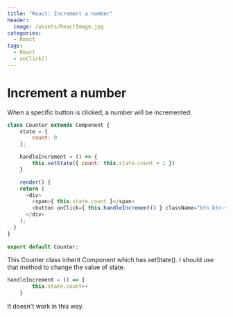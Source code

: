 ```yaml
---
title: "React: Increment a number"
header:
  image: /assets/ReactImage.jpg
categories:
  - React
tags:
  - React
  - onClick()
---
```


# Increment a number

When a specific button is clicked, a number will be incremented. 

```js
class Counter extends Component {
    state = {
        count: 0
    };

    handleIncrement = () => {
        this.setState({ count: this.state.count + 1 })
    } 

    render() { 
    return (
      <div>
        <span>{ this.state.count }</span>
        <button onClick={ this.handleIncrement() } className="btn btn-secondary btn-sm">Increment</button>
      </div>
    );
  }
}
 
export default Counter;
```
This Counter class inherit Component which has setState().
I should use that method to change the value of state.

```js
handleIncrement = () => {
        this.state.count++     
    } 
```
It doesn't work in this way.


